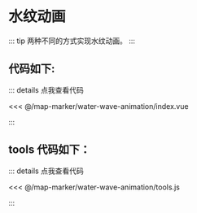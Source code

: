 <script setup>
import Map from './index.vue'
</script>
# 水纹动画

::: tip
两种不同的方式实现水纹动画。
:::

<Map />

## 代码如下:

::: details 点我查看代码

<<< @/map-marker/water-wave-animation/index.vue

:::

## tools 代码如下：

::: details 点我查看代码

<<< @/map-marker/water-wave-animation/tools.js

:::
